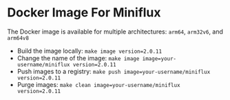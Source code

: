 Docker Image For Miniflux
=========================

The Docker image is available for multiple architectures: `arm64`, `arm32v6`, and `arm64v8`

- Build the image locally: `make image version=2.0.11`
- Change the name of the image: `make image image=your-username/miniflux version=2.0.11`
- Push images to a registry: `make push image=your-username/miniflux version=2.0.11`
- Purge images: `make clean image=your-username/miniflux version=2.0.11`
